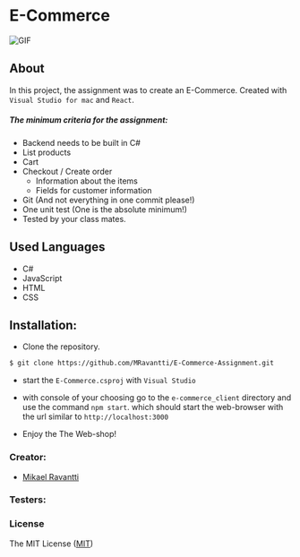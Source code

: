# E-Commerce

![GIF](https://media.giphy.com/media/IrIM6jq8lC8Mw/giphy.gif)

## About

In this project, the assignment was to create an E-Commerce. Created with `Visual Studio for mac` and `React`.

##### The minimum criteria for the assignment:

* Backend needs to be built in C#
* List products
* Cart
* Checkout / Create order
    - Information about the items
    - Fields for customer information
* Git (And not everything in one commit please!)
* One unit test (One is the absolute minimum!)
* Tested by your class mates.

## Used Languages

- C#
- JavaScript
- HTML
- CSS

## Installation:

- Clone the repository.

```sh
$ git clone https://github.com/MRavantti/E-Commerce-Assignment.git
```
- start the `E-Commerce.csproj` with `Visual Studio`

- with console of your choosing go to the `e-commerce_client` directory and use the command `npm start`.
which should start the web-browser with the url similar to `http://localhost:3000`

* Enjoy the The Web-shop!

### Creator:

- [Mikael Ravantti](https://github.com/MRavantti)

### Testers:

### License

The MIT License ([MIT](https://raw.githubusercontent.com/MRavantti/E-Commerce-Assignment/master/LICENSE))

